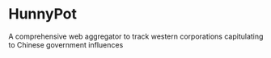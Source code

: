 # HunnyPot
A comprehensive web aggregator to track western corporations capitulating to Chinese government influences
